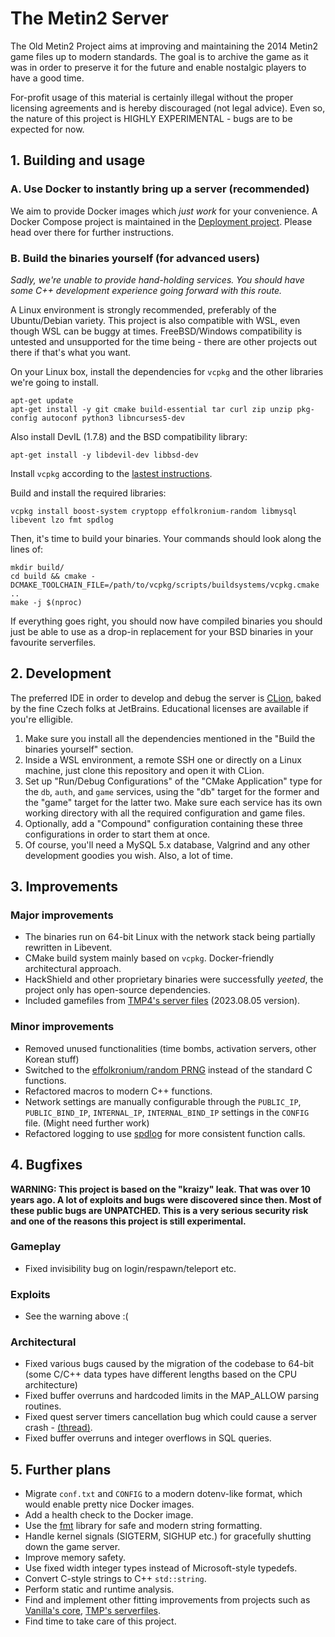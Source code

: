 # The Metin2 Server
The Old Metin2 Project aims at improving and maintaining the 2014 Metin2 game
files up to modern standards. The goal is to archive the game as it was in order
to preserve it for the future and enable nostalgic players to have a good time.

For-profit usage of this material is certainly illegal without the proper
licensing agreements and is hereby discouraged (not legal advice). Even so, the
nature of this project is HIGHLY EXPERIMENTAL - bugs are to be expected for now.

## 1. Building and usage

### A. Use Docker to instantly bring up a server (recommended)
We aim to provide Docker images which _just work_ for your convenience.
A Docker Compose project is maintained in the [Deployment project](https://git.old-metin2.com/metin2/deploy).
Please head over there for further instructions.

### B. Build the binaries yourself (for advanced users)
_Sadly, we're unable to provide hand-holding services. You should have some C++ development experience
going forward with this route._

A Linux environment is strongly recommended, preferably of the Ubuntu/Debian
variety. This project is also compatible with WSL, even though WSL can be buggy
at times. FreeBSD/Windows compatibility is untested and unsupported for the
time being - there are other projects out there if that's what you want.

On your Linux box, install the dependencies for `vcpkg` and the other libraries
we're going to install.
```shell
apt-get update
apt-get install -y git cmake build-essential tar curl zip unzip pkg-config autoconf python3 libncurses5-dev
```

Also install DevIL (1.7.8) and the BSD compatibility library:
```shell
apt-get install -y libdevil-dev libbsd-dev
```

Install `vcpkg` according to the [lastest instructions](https://vcpkg.io/en/getting-started.html).

Build and install the required libraries:
```shell
vcpkg install boost-system cryptopp effolkronium-random libmysql libevent lzo fmt spdlog
```

Then, it's time to build your binaries. Your commands should look along the lines of:
```shell
mkdir build/
cd build && cmake -DCMAKE_TOOLCHAIN_FILE=/path/to/vcpkg/scripts/buildsystems/vcpkg.cmake ..
make -j $(nproc)
```

If everything goes right, you should now have compiled binaries you should just be able to use
as a drop-in replacement for your BSD binaries in your favourite serverfiles.

## 2. Development
The preferred IDE in order to develop and debug the server is [CLion](https://www.jetbrains.com/clion/),
baked by the fine Czech folks at JetBrains. Educational licenses are available if you're elligible.

1. Make sure you install all the dependencies mentioned in the "Build the binaries yourself" section.
2. Inside a WSL environment, a remote SSH one or directly on a Linux machine, just
clone this repository and open it with CLion.
3. Set up "Run/Debug Configurations" of the "CMake Application" type for
the `db`, `auth`, and `game` services, using the "db" target for the former and
the "game" target for the latter two. Make sure each service has its own working
directory with all the required configuration and game files.
4. Optionally, add a "Compound" configuration containing these three configurations
in order to start them at once.
5. Of course, you'll need a MySQL 5.x database, Valgrind and any other development
goodies you wish. Also, a lot of time.

## 3. Improvements
### Major improvements
- The binaries run on 64-bit Linux with the network stack being partially rewritten in Libevent.
- CMake build system mainly based on `vcpkg`. Docker-friendly architectural approach.
- HackShield and other proprietary binaries were successfully _yeeted_, the project only has open-source dependencies.
- Included gamefiles from [TMP4's server files](https://metin2.dev/topic/27610-40250-reference-serverfile-client-src-15-available-languages/) (2023.08.05 version).

### Minor improvements
- Removed unused functionalities (time bombs, activation servers, other Korean stuff)
- Switched to the [effolkronium/random PRNG](https://github.com/effolkronium/random) instead of the standard C functions.
- Refactored macros to modern C++ functions.
- Network settings are manually configurable through the `PUBLIC_IP`, `PUBLIC_BIND_IP`, `INTERNAL_IP`, `INTERNAL_BIND_IP` settings in the `CONFIG` file. (Might need further work)
- Refactored logging to use [spdlog](https://github.com/gabime/spdlog) for more consistent function calls.

## 4. Bugfixes
**WARNING: This project is based on the "kraizy" leak. That was over 10 years ago.
A lot of exploits and bugs were discovered since then. Most of these public bugs are UNPATCHED.
This is a very serious security risk and one of the reasons this project is still experimental.**

### Gameplay
- Fixed invisibility bug on login/respawn/teleport etc.

### Exploits
- See the warning above :(

### Architectural
- Fixed various bugs caused by the migration of the codebase to 64-bit (some C/C++ data types have different lengths based on the CPU architecture)
- Fixed buffer overruns and hardcoded limits in the MAP_ALLOW parsing routines.
- Fixed quest server timers cancellation bug which could cause a server crash - [(thread)](https://metin2.dev/topic/25142-core-crash-when-cancelling-server-timers/).
- Fixed buffer overruns and integer overflows in SQL queries.

## 5. Further plans
- Migrate `conf.txt` and `CONFIG` to a modern dotenv-like format, which would enable pretty nice Docker images.
- Add a health check to the Docker image.
- Use the [fmt](https://fmt.dev/latest/index.html) library for safe and modern string formatting.
- Handle kernel signals (SIGTERM, SIGHUP etc.) for gracefully shutting down the game server.
- Improve memory safety.
- Use fixed width integer types instead of Microsoft-style typedefs.
- Convert C-style strings to C++ `std::string`.
- Perform static and runtime analysis.
- Find and implement other fitting improvements from projects such as [Vanilla's core](https://metin2.dev/topic/14770-vanilla-core-latest-r71480/), [TMP's serverfiles](https://metin2.dev/topic/27610-40250-reference-serverfile-client-src-15-available-languages/).
- Find time to take care of this project.